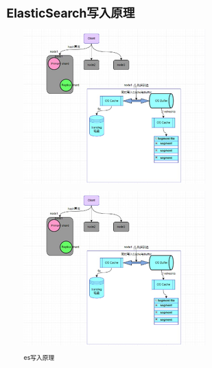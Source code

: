 # ElasticSearch写入原理

<figure><img src="../../.gitbook/assets/es-write-principle.jpg" alt=""><figcaption></figcaption></figure>

<figure><img src="https://github.com/yunCrush/picture/blob/main/es/es-write-principle.jpg" alt=""><figcaption><p>es写入原理</p></figcaption></figure>
